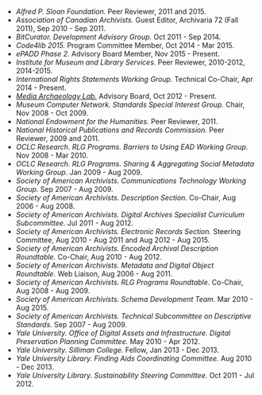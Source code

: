 * *Alfred P. Sloan Foundation.* Peer Reviewer, 2011 and 2015.
* *Association of Canadian Archivists.* Guest Editor, Archivaria 72 (Fall 2011), Sep 2010 - Sep 2011.
* *BitCurator. Development Advisory Group.* Oct 2011 - Sep 2014.
* *Code4lib 2015.* Program Committee Member, Oct 2014 - Mar 2015.
* *ePADD Phase 2.* Advisory Board Member, Nov 2015 - Present.
* *Institute for Museum and Library Services.* Peer Reviewer, 2010-2012, 2014-2015.
* *International Rights Statements Working Group.* Technical Co-Chair, Apr 2014 - Present.
* *[Media Archaeology Lab.](http://mediaarchaeologylab.com/)* Advisory Board, Oct 2012 - Present.
* *Museum Computer Network. Standards Special Interest Group.* Chair, Nov 2008 - Oct 2009.
* *National Endowment for the Humanities.* Peer Reviewer, 2011.
* *National Historical Publications and Records Commission.* Peer Reviewer, 2009 and 2011.
* *OCLC Research. RLG Programs. Barriers to Using EAD Working Group.* Nov 2008 - Mar 2010.
* *OCLC Research. RLG Programs. Sharing &amp; Aggregating Social Metadata Working Group.* Jan 2009 - Aug 2009.
* *Society of American Archivists. Communications Technology Working Group.* Sep 2007 - Aug 2009.
* *Society of American Archivists. Description Section.* Co-Chair, Aug 2006 - Aug 2008.
* *Society of American Archivists. Digital Archives Specialist Curriculum Subcommittee.* Jul 2011 - Aug 2012.
* *Society of American Archivists. Electronic Records Section.* Steering Committee, Aug 2010 - Aug 2011 and Aug 2012 - Aug 2015.
* *Society of American Archivists. Encoded Archival Description Roundtable.* Co-Chair, Aug 2010 - Aug 2012.
* *Society of American Archivists. Metadata and Digital Object Roundtable.* Web Liaison, Aug 2006 - Aug 2011.
* *Society of American Archivists. RLG Programs Roundtable.* Co-Chair, Aug 2008 - Aug 2009.
* *Society of American Archivists. Schema Development Team.* Mar 2010 - Aug 2015.
* *Society of American Archivists. Technical Subcommittee on Descriptive Standards.* Sep 2007 - Aug 2009.
* *Yale University. Office of Digital Assets and Infrastructure. Digital Preservation Planning Committee.* May 2010 - Apr 2012.
* *Yale University. Silliman College.* Fellow, Jan 2013 - Dec 2013.
* *Yale University Library. Finding Aids Coordinating Committee.* Aug 2010 - Dec 2013.
* *Yale University Library. Sustainability Steering Committee.* Oct 2011 - Jul 2012.